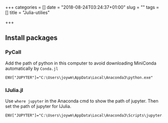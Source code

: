 +++
categories = []
date = "2018-08-24T03:24:37+01:00"
slug = ""
tags = []
title = "Julia-utilies"

+++
## Install packages

### PyCall

Add the path of python in this computer to avoid downloading MiniConda automatically by `Conda.jl`

    ENV["JUPYTER"]="C:\Users\joywm\AppData\Local\Anaconda3\python.exe"

### IJulia.jl

Use `where jupyter` in the Anaconda cmd to show the path of jupyter. Then set the path of jupyter for IJulia.

    ENV["JUPYTER"]="C:\Users\joywm\AppData\Local\Anaconda3\Scripts\jupyter.exe"